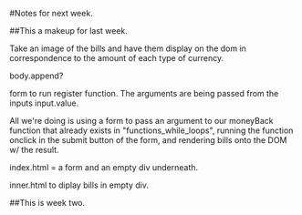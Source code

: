 #Notes for next week.

##This a makeup for last week.




Take an image of the bills and have them display on the dom in correspondence to the amount of each type of currency.

body.append?

form to run register function. The arguments are being passed from the inputs input.value.  


All we're doing is using a form to pass an argument to our moneyBack function that already exists in "functions_while_loops", running the function onclick in the submit button of the form, and rendering bills onto the DOM w/ the result.


index.html = a form and an empty div underneath. 

inner.html to diplay bills in empty div. 







##This is week two.




















